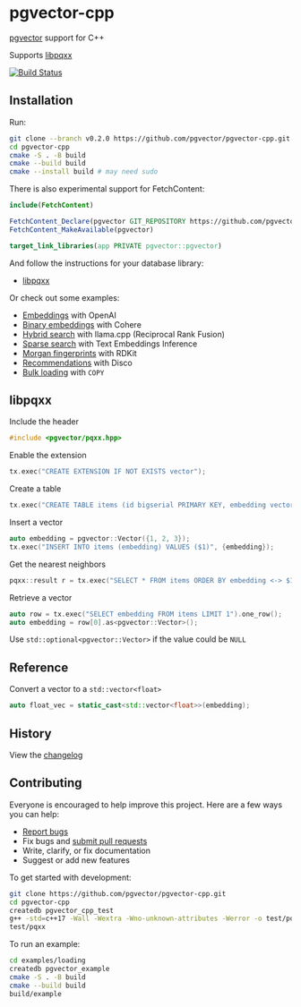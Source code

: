 # pgvector-cpp

[pgvector](https://github.com/pgvector/pgvector) support for C++

Supports [libpqxx](https://github.com/jtv/libpqxx)

[![Build Status](https://github.com/pgvector/pgvector-cpp/actions/workflows/build.yml/badge.svg)](https://github.com/pgvector/pgvector-cpp/actions)

## Installation

Run:

```sh
git clone --branch v0.2.0 https://github.com/pgvector/pgvector-cpp.git
cd pgvector-cpp
cmake -S . -B build
cmake --build build
cmake --install build # may need sudo
```

There is also experimental support for FetchContent:

```cmake
include(FetchContent)

FetchContent_Declare(pgvector GIT_REPOSITORY https://github.com/pgvector/pgvector-cpp.git GIT_TAG 9cc58de1aae171f26bf72b4196f17018d6488725)
FetchContent_MakeAvailable(pgvector)

target_link_libraries(app PRIVATE pgvector::pgvector)
```

And follow the instructions for your database library:

- [libpqxx](#libpqxx)

Or check out some examples:

- [Embeddings](examples/openai/example.cpp) with OpenAI
- [Binary embeddings](examples/cohere/example.cpp) with Cohere
- [Hybrid search](examples/hybrid/example.cpp) with llama.cpp (Reciprocal Rank Fusion)
- [Sparse search](examples/sparse/example.cpp) with Text Embeddings Inference
- [Morgan fingerprints](examples/rdkit/example.cpp) with RDKit
- [Recommendations](examples/disco/example.cpp) with Disco
- [Bulk loading](examples/loading/example.cpp) with `COPY`

## libpqxx

Include the header

```cpp
#include <pgvector/pqxx.hpp>
```

Enable the extension

```cpp
tx.exec("CREATE EXTENSION IF NOT EXISTS vector");
```

Create a table

```cpp
tx.exec("CREATE TABLE items (id bigserial PRIMARY KEY, embedding vector(3))");
```

Insert a vector

```cpp
auto embedding = pgvector::Vector({1, 2, 3});
tx.exec("INSERT INTO items (embedding) VALUES ($1)", {embedding});
```

Get the nearest neighbors

```cpp
pqxx::result r = tx.exec("SELECT * FROM items ORDER BY embedding <-> $1 LIMIT 5", {embedding});
```

Retrieve a vector

```cpp
auto row = tx.exec("SELECT embedding FROM items LIMIT 1").one_row();
auto embedding = row[0].as<pgvector::Vector>();
```

Use `std::optional<pgvector::Vector>` if the value could be `NULL`

## Reference

Convert a vector to a `std::vector<float>`

```cpp
auto float_vec = static_cast<std::vector<float>>(embedding);
```

## History

View the [changelog](https://github.com/pgvector/pgvector-cpp/blob/master/CHANGELOG.md)

## Contributing

Everyone is encouraged to help improve this project. Here are a few ways you can help:

- [Report bugs](https://github.com/pgvector/pgvector-cpp/issues)
- Fix bugs and [submit pull requests](https://github.com/pgvector/pgvector-cpp/pulls)
- Write, clarify, or fix documentation
- Suggest or add new features

To get started with development:

```sh
git clone https://github.com/pgvector/pgvector-cpp.git
cd pgvector-cpp
createdb pgvector_cpp_test
g++ -std=c++17 -Wall -Wextra -Wno-unknown-attributes -Werror -o test/pqxx test/pqxx_test.cpp -lpqxx -lpq
test/pqxx
```

To run an example:

```sh
cd examples/loading
createdb pgvector_example
cmake -S . -B build
cmake --build build
build/example
```
